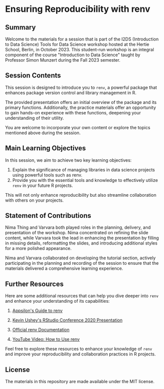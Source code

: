 # Ensuring Reproducibility with renv

## Summary

Welcome to the materials for a session that is part of the I2DS (Introduction to Data Science) Tools for Data Science workshop hosted at the Hertie School, Berlin, in October 2023. This student-run workshop is an integral component of the course "Introduction to Data Science" taught by Professor Simon Munzert during the Fall 2023 semester.

## Session Contents

This session is designed to introduce you to `renv`, a powerful package that enhances package version control and library management in R. 

The provided presentation offers an initial overview of the package and its primary functions. Additionally, the practice materials offer an opportunity to gain hands-on experience with these functions, deepening your understanding of their utility. 

You are welcome to incorporate your own content or explore the topics mentioned above during the session.

## Main Learning Objectives

In this session, we aim to achieve two key learning objectives:

1. Explain the significance of managing libraries in data science projects using powerful tools such as renv.
2. Provide you with the essential tools and knowledge to effectively utilize `renv` in your future R projects. 

This will not only enhance reproducibility but also streamline collaboration with others on your projects.

## Statement of Contributions

Nima Thing and Varvara both played roles in the planning, delivery, and presentation of the workshop. Nima concentrated on refining the slide content, while Varvara took the lead in enhancing the presentation by filling in missing details, reformatting the slides, and introducing additional styles for a more polished appearance.

Nima and Varvara collaborated on developing the tutorial section, actively participating in the planning and recording of the session to ensure that the materials delivered a comprehensive learning experience.


## Further Resources

Here are some additional resources that can help you dive deeper into `renv` and enhance your understanding of its capabilities:

1. [Appsilon's Guide to renv](https://appsilon.com/renv-how-to-manage-dependencies-in-r/?fbclid=IwAR3tXsTNdtzImNzVksza1xNb3tW8XAF4HR5DXrqL-PFjgbUb-MUbwRQV1zQ)

2. [Kevin Ushey's RStudio Conference 2020 Presentation](https://kevinushey-2020-rstudio-conf.netlify.app/slides.html#18)

3. [Official renv Documentation](https://rstudio.github.io/renv/)

4. [YouTube Video: How to Use renv](https://www.youtube.com/watch?v=yc7ZB4F_dc0&ab_channel=RiffomonasProject)

Feel free to explore these resources to enhance your knowledge of `renv` and improve your reproducibility and collaboration practices in R projects.

## License

The materials in this repository are made available under the MIT license.
